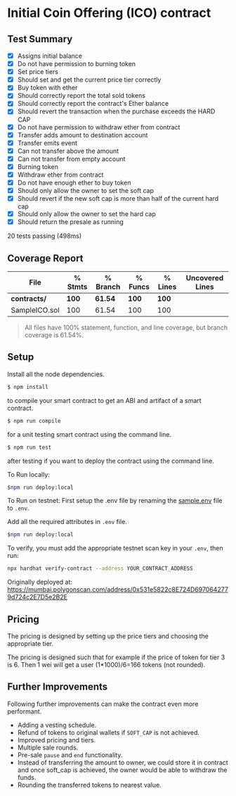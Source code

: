 # Initial Coin Offering (ICO) contract

## Test Summary
- [x] Assigns initial balance
- [x] Do not have permission to burning token
- [x] Set price tiers
- [x] Should set and get the current price tier correctly
- [x] Buy token with ether
- [x] Should correctly report the total sold tokens
- [x] Should correctly report the contract's Ether balance
- [x] Should revert the transaction when the purchase exceeds the HARD CAP
- [x] Do not have permission to withdraw ether from contract
- [x] Transfer adds amount to destination account
- [x] Transfer emits event
- [x] Can not transfer above the amount
- [x] Can not transfer from empty account
- [x] Burning token
- [x] Withdraw ether from contract
- [x] Do not have enough ether to buy token
- [x] Should only allow the owner to set the soft cap
- [x] Should revert if the new soft cap is more than half of the current hard cap
- [x] Should only allow the owner to set the hard cap
- [x] Should return the presale as running

20 tests passing (498ms)

## Coverage Report

| File           | % Stmts | % Branch | % Funcs | % Lines | Uncovered Lines |
| -------------- | ------- | -------- | ------- | ------- | --------------- |
| **contracts/** | **100** | **61.54** | **100** | **100** |                 |
| SampleICO.sol  | 100     | 61.54    | 100     | 100     |                 |

> All files have 100% statement, function, and line coverage, but branch coverage is 61.54%.

## Setup
Install all the node dependencies.
```bash
$ npm install
```

to compile your smart contract to get an ABI and artifact of a smart contract.

```bash
$ npm run compile
```

for a unit testing smart contract using the command line.

```bash
$ npm run test
```

after testing if you want to deploy the contract using the command line.

To Run locally:
```bash
$npm run deploy:local
```

To Run on testnet:
First setup the .env file by renaming the [sample.env](.sample.env) file to `.env`.

Add all the required attributes in `.env` file.
```bash
$npm run deploy:local
```

To verify, you must add the appropriate testnet scan key in your `.env`, then run:
```bash
npx hardhat verify-contract --address YOUR_CONTRACT_ADDRESS
```

Originally deployed at:
https://mumbai.polygonscan.com/address/0x531e5822c8E724D6970642779d724c2E7D5e2B2E

## Pricing
The pricing is designed by setting up the price tiers and choosing the appropriate tier.

The pricing is designed such that for example if the price of token for tier 3 is 6. Then 1 wei will get a user (1*1000)/6=166 tokens (not rounded).

## Further Improvements
Following further improvements can make the contract even more performant.
- Adding a vesting schedule.
- Refund of tokens to original wallets if `SOFT_CAP` is not achieved.
- Improved pricing and tiers.
- Multiple sale rounds.
- Pre-sale `pause` and `end` functionality.
- Instead of transferring the amount to owner, we could store it in contract and once soft_cap is achieved, the owner would be able to withdraw the funds.
- Rounding the transferred tokens to nearest value.
